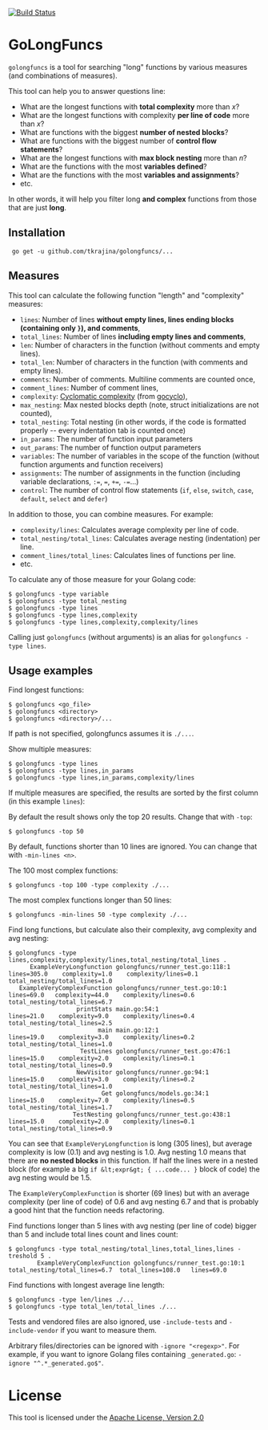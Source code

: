 [![Build Status](https://travis-ci.org/tkrajina/golongfuncs.svg?branch=master)](https://travis-ci.org/tkrajina/golongfuncs)

# GoLongFuncs

`golongfuncs` is a tool for searching "long" functions by various measures (and combinations of measures).

This tool can help you to answer questions line:

* What are the longest functions with **total complexity** more than *x*?
* What are the longest functions with complexity **per line of code** more than *x*?
* What are functions with the biggest **number of nested blocks**?
* What are functions with the biggest number of **control flow statements**?
* What are the longest functions with **max block nesting** more than *n*?
* What are the functions with the most **variables defined**?
* What are the functions with the most **variables and assignments**?
* etc.

In other words, it will help you filter long **and complex** functions from those that are just **long**.

## Installation

     go get -u github.com/tkrajina/golongfuncs/...

## Measures

This tool can calculate the following function "length" and "complexity" measures:

* `lines`: Number of lines **without empty lines, lines ending blocks (containing only `}`), and comments**,
* `total_lines`: Number of lines **including empty lines and comments**,
* `len`: Number of characters in the function (without comments and empty lines).
* `total_len`: Number of characters in the function (with comments and empty lines).
* `comments`: Number of comments. Multiline comments are counted once,
* `comment_lines`: Number of comment lines,
* `complexity`: [Cyclomatic complexity](https://en.wikipedia.org/wiki/Cyclomatic_complexity) (from [gocyclo](https://github.com/fzipp/gocyclo)),
* `max_nesting`: Max nested blocks depth (note, struct initializations are not counted),
* `total_nesting`: Total nesting (in other words, if the code is formatted properly -- every indentation tab is counted once)
* `in_params`: The number of function input parameters
* `out_params`: The number of function output parameters
* `variables`: The number of variables in the scope of the function (without function arguments and function receivers)
* `assignments`: The number of assignments in the function (including variable declarations, `:=`, `=`, `+=`, `-=`...)
* `control`: The number of control flow statements (`if`, `else`, `switch`, `case`, `default`, `select` and `defer`)

In addition to those, you can combine measures. For example:

* `complexity/lines`: Calculates average complexity per line of code.
* `total_nesting/total_lines`: Calculates average nesting (indentation) per line.
* `comment_lines/total_lines`: Calculates lines of functions per line.
* etc.

To calculate any of those measure for your Golang code:

    $ golongfuncs -type variable
    $ golongfuncs -type total_nesting
    $ golongfuncs -type lines
    $ golongfuncs -type lines,complexity
    $ golongfuncs -type lines,complexity,complexity/lines

Calling just `golongfuncs` (without arguments) is an alias for `golongfuncs -type lines`.

## Usage examples

Find longest functions:

    $ golongfuncs <go_file>
    $ golongfuncs <directory>
    $ golongfuncs <directory>/...

If path is not specified, golongfuncs assumes it is `./...`.

Show multiple measures:

    $ golongfuncs -type lines
    $ golongfuncs -type lines,in_params
    $ golongfuncs -type lines,in_params,complexity/lines

If multiple measures are specified, the results are sorted by the first column (in this example `lines`):

By default the result shows only the top 20 results. Change that with `-top`:

    $ golongfuncs -top 50

By default, functions shorter than 10 lines are ignored. You can change that with `-min-lines <n>`.

The 100 most complex functions:

    $ golongfuncs -top 100 -type complexity ./...

The most complex functions longer than 50 lines:

    $ golongfuncs -min-lines 50 -type complexity ./...

Find long functions, but calculate also their complexity, avg complexity and avg nesting:

    $ golongfuncs -type lines,complexity,complexity/lines,total_nesting/total_lines .
          ExampleVeryLongfunction golongfuncs/runner_test.go:118:1       lines=305.0    complexity=1.0    complexity/lines=0.1    total_nesting/total_lines=1.0
       ExampleVeryComplexFunction golongfuncs/runner_test.go:10:1         lines=69.0   complexity=44.0    complexity/lines=0.6    total_nesting/total_lines=6.7
                       printStats main.go:54:1                            lines=21.0    complexity=9.0    complexity/lines=0.4    total_nesting/total_lines=2.5
                             main main.go:12:1                            lines=19.0    complexity=3.0    complexity/lines=0.2    total_nesting/total_lines=1.0
                        TestLines golongfuncs/runner_test.go:476:1        lines=15.0    complexity=2.0    complexity/lines=0.1    total_nesting/total_lines=0.9
                       NewVisitor golongfuncs/runner.go:94:1              lines=15.0    complexity=3.0    complexity/lines=0.2    total_nesting/total_lines=1.0
                              Get golongfuncs/models.go:34:1              lines=15.0    complexity=7.0    complexity/lines=0.5    total_nesting/total_lines=1.7
                      TestNesting golongfuncs/runner_test.go:438:1        lines=15.0    complexity=2.0    complexity/lines=0.1    total_nesting/total_lines=0.9

You can see that `ExampleVeryLongfunction` is long (305 lines), but average complexity is low (0.1) and avg nesting is 1.0.
Avg nesting 1.0 means that there are **no nested blocks** in this function. If half the lines were in a nested block (for example a big `if &lt;expr&gt; { ...code... }` block of code) the avg nesting would be 1.5.

The `ExampleVeryComplexFunction` is shorter (69 lines) but with an average complexity (per line of code) of 0.6 and avg nesting 6.7 and that is probably a good hint that the function needs refactoring.

Find functions longer than 5 lines with avg nesting (per line of code) bigger than 5 and include total lines count and lines count:

    $ golongfuncs -type total_nesting/total_lines,total_lines,lines -treshold 5 .
            ExampleVeryComplexFunction golongfuncs/runner_test.go:10:1             total_nesting/total_lines=6.7  total_lines=108.0   lines=69.0

Find functions with longest average line length:

    $ golongfuncs -type len/lines ./...
    $ golongfuncs -type total_len/total_lines ./...

Tests and vendored files are also ignored, use `-include-tests` and `-include-vendor` if you want to measure them.

Arbitrary files/directories can be ignored with `-ignore "<regexp>"`. For example, if you want to ignore Golang files containing `_generated.go`: `-ignore "^.*_generated.go$"`.

# License

This tool is licensed under the [Apache License, Version 2.0](http://www.apache.org/licenses/LICENSE-2.0)
